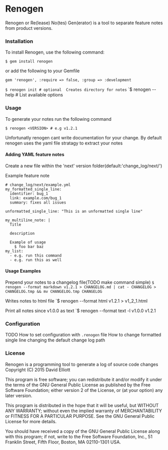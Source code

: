 # Renogen

Renogen or Re(lease) No(tes) Gen(erator) is a tool to separate feature notes from product versions.

### Installation

To install Renogen, use the following command:

`$ gem install renogen`

or add the following to your Gemfile

`gem 'renogen', :require => false, :group => :development`

`$ renogen init # optional  Creates directory for notes`
`$ renogen --help # List available options

### Usage

To generate your notes run the following command

`$ renogen <VERSION> # e.g v1.2.1`

Unfortunatly renogen cant write documentation for your change.
By default renogen uses the yaml file stratagy to extract your notes

#### Adding YAML feature notes

Create a new file within the 'next' version folder(default:'change_log/next/')

Example feature note
```
# change_log/next/example.yml
my_formatted_single_line:
  identifier: bug_1
  link: example.com/bug_1
  summary: fixes all issues

unformatted_single_line: "This is an unformatted single line"

my_multiline_note: |
  Title

  description

  Example of usage
    $ foo bar baz
my_list:
  - e.g. run this command
  - e.g. run this as well
```

#### Usage Examples

Prepend your notes to a changelog file(TODO make command simple)
`$ renogen --format markdown v1.2.1 > CHANGELOG.md | cat - CHANGELOG > CHANGELOG.tmp && mv CHANGELOG.tmp CHANGELOG`

Writes notes to html file
`$ renogen --format html v1.2.1 > v1_2_1.html

Print all notes since v1.0.0 as text
`$ renogen --format text -l v1.0.0 v1.2.1

### Configuration

TODO
How to set configuration with `.renogen` file
How to change formatted single line
changing the default change log path

### License

Renogen is a programming tool to generate a log of source code changes
Copyright (C) 2015 David Elliott

This program is free software; you can redistribute it and/or modify
it under the terms of the GNU General Public License as published by
the Free Software Foundation; either version 2 of the License, or
(at your option) any later version.

This program is distributed in the hope that it will be useful,
but WITHOUT ANY WARRANTY; without even the implied warranty of
MERCHANTABILITY or FITNESS FOR A PARTICULAR PURPOSE.  See the
GNU General Public License for more details.

You should have received a copy of the GNU General Public License along
with this program; if not, write to the Free Software Foundation, Inc.,
51 Franklin Street, Fifth Floor, Boston, MA 02110-1301 USA.
